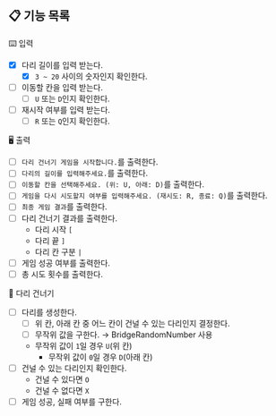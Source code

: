 ## 📋 기능 목록

⌨️ 입력

- [x] 다리 길이를 입력 받는다.
    - [x] `3 ~ 20` 사이의 숫자인지 확인한다.
- [ ] 이동할 칸을 입력 받는다.
    - [ ] `U` 또는 `D`인지 확인한다.
- [ ] 재시작 여부를 입력 받는다.
    - [ ] `R` 또는 `Q`인지 확인한다.

🖥 출력

- [ ] `다리 건너기 게임을 시작합니다.`를 출력한다.
- [ ] `다리의 길이를 입력해주세요.`를 출력한다.
- [ ] `이동할 칸을 선택해주세요. (위: U, 아래: D)`를 출력한다.
- [ ] `게임을 다시 시도할지 여부를 입력해주세요. (재시도: R, 종료: Q)`를 출력한다.
- [ ] `최종 게임 결과`를 출력한다.
- [ ] 다리 건너기 결과를 출력한다.
    - 다리 시작 `[`
    - 다리 끝 `]`
    - 다리 칸 구분 ` | `
- [ ] 게임 성공 여부를 출력한다.
- [ ] 총 시도 횟수를 출력한다.

🚧 다리 건너기

- [ ] 다리를 생성한다.
    - [ ] 위 칸, 아래 칸 중 어느 칸이 건널 수 있는 다리인지 결정한다.
    - [ ] 무작위 값을 구한다. → BridgeRandomNumber 사용
    - 무작위 값이 `1`일 경우 `U`(위 칸)
        - 무작위 값이 `0`일 경우 `D`(아래 칸)
- [ ] 건널 수 있는 다리인지 확인한다.
    - 건널 수 있다면 `O`
    - 건널 수 없다면 `X`
- [ ] 게임 성공, 실패 여부를 구한다.